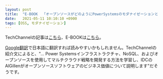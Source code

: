 ```yaml
---
layout: post
title:  "E-BOOK  「オープンソースがどのようにPowerSystemsのモダナイゼーションとハイブリッドクラウド戦略を強化するか」"
date:   2021-05-11 10:10:10 +0900
tags: [OSS, モダナイゼーション]
---
```

TechChannelの記事は[こちら](https://techchannel.com/SMB/04/2021/open-source-power-systems-strategies)、E-BOOKは[こちら](https://techchannel.com/Admin/IBM/media/PDFs/TechChannel_ebook_OpenSource_APRIL-2021.pdf)。

[Google翻訳](https://translate.google.co.jp/?hl=ja&tab=TT)で日本語に翻訳すれば読みやすいかもしれません。TechChannelの紹介文によると、"... Power Systemsインフラストラクチャ、NoSQL、およびオープンソースを使用してマルチクラウド戦略を開発する方法を学習し、IDCのAlGillenがオープンソースソフトウェアのビジネス価値について説明します"だそうです。
